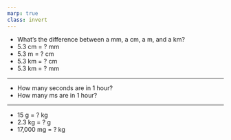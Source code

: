 ```yaml
---
marp: true
class: invert
---
```


* What’s the difference between a mm, a cm, a m, and a km?
* 5.3 cm = ? mm
* 5.3 m = ? cm
* 5.3 km = ? cm
* 5.3 km = ? mm

----

* How many seconds are in 1 hour?
* How many ms are in 1 hour?

---

* 15 g = ? kg
* 2.3 kg = ? g
* 17,000 mg = ? kg

